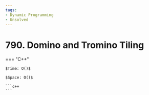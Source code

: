 ```yaml
---
tags:
- Dynamic Programming
- Unsolved
---
```



# 790. Domino and Tromino Tiling

=== "C++"

    $Time: O()$

    $Space: O()$

    ```c++
    ```
